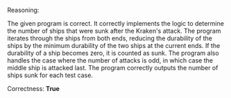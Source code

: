 Reasoning:

The given program is correct. It correctly implements the logic to determine the number of ships that were sunk after the Kraken's attack. The program iterates through the ships from both ends, reducing the durability of the ships by the minimum durability of the two ships at the current ends. If the durability of a ship becomes zero, it is counted as sunk. The program also handles the case where the number of attacks is odd, in which case the middle ship is attacked last. The program correctly outputs the number of ships sunk for each test case.

Correctness: **True**